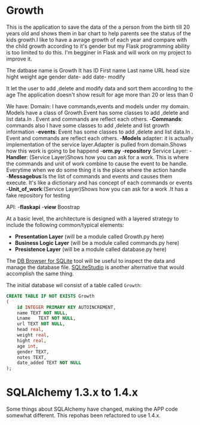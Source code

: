 # Growth

This is the application to save the data of the a person from the birth till 20 years old and shows them in bar chart to help parents see the status of the kids growth.I like to have a avrage growth of each year and compare with the child growth according to it's gender but my Flask programming ability is too limited to do this. I'm begginer in Flask and will work on my project to improve it.

The datbase name is Growth It has 
ID
First name 
Last name
URL
head size
hight
weight
age 
gender 
date- add
date- modify

It let the user to add ,delete and modify data and sort them according to the age
The application doesn't show result for age more than 20 or less than 0 


We have:
Domain: I have commands,events and models under my domain. Models have a class of Growth.Event has some classes to add ,delete and list data.In .    Event and commands are reflect each others.
        -**Commands**: commands also I have some classes to add ,delete and list growth information
        -**events**: Event has some classes to add ,delete and list data.In . Event and commands are reflect each others.
        -**Models**
adapter: it is actually implementation of the service layer.Adapter is pulled from domain.Shows how this work is going to be happend 
        -**orm.py**
        -**repository**
Service Layer:
        -**Handler**: (Service Layer)Shows how you can ask for a work. This is where the commands and unit of work combine to cause the event to be handle. Everytime when we do some thing it is the place where the action handle  
        -**Messagebus**:Is the list of commands and events and causes them execute. It's like a dictionary and has concept of each commands or events
        -**Unit_of_work**:(Service Layer)Shows how you can ask for a work .It has a fake repository for testing 

API:
        -**flaskapi**
        -**view**
Boostrap




At a basic level, the architecture is designed with a layered strategy to include the following common/typical elements:

- **Presentation Layer** (will be a module called Growth.py here)
- **Business Logic Layer** (will be a module called commands.py here)
- **Presistence Layer** (will be a module called database.py here)





The [DB Browser for SQLite](https://sqlitebrowser.org/) tool will be useful to inspect the data and manage the database file.  [SQLiteStudio](https://sqlitestudio.pl/features/) is another alternative that would accomplish the same thing.

The initial database wil consist of a table called `Growth`:

```sql
CREATE TABLE IF NOT EXISTS Growth
(
    id INTEGER PRIMARY KEY AUTOINCREMENT,
    name TEXT NOT NULL,
    Lname   TEXT NOT NULL,
    url TEXT NOT NULL,
    head real,
    weight real,
    hight real,
    age int,
    gender TEXT,
    notes TEXT,
    date_added TEXT NOT NULL
);
```


# SQLAlchemy 1.3.x to 1.4.x

Some things about SQLAlchemy have changed, making the APP code somewhat different.  This repohas been refactored to use 1.4.x.